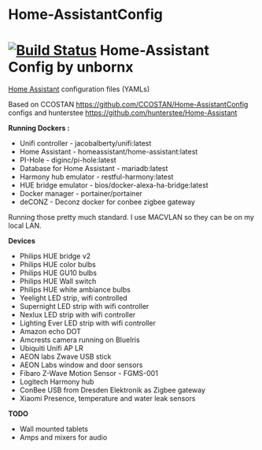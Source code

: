 # Home-AssistantConfig
# [![Build Status](https://travis-ci.org/unbornx/Home-AssistantConfig.svg?branch=master)](https://travis-ci.org/unbornx/Home-AssistantConfig) Home-Assistant Config by unbornx
[Home Assistant](https://home-assistant.io/) configuration files (YAMLs)

Based on CCOSTAN https://github.com/CCOSTAN/Home-AssistantConfig configs and hunterstee https://github.com/hunterstee/Home-Assistant

**Running Dockers :**

* Unifi controller - jacobalberty/unifi:latest
* Home Assistant - homeassistant/home-assistant:latest
* PI-Hole - diginc/pi-hole:latest
* Database for Home Assistant - mariadb:latest
* Harmony hub emulator - restful-harmony:latest
* HUE bridge emulator - bios/docker-alexa-ha-bridge:latest
* Docker manager - portainer/portainer
* deCONZ - Deconz docker for conbee zigbee gateway

Running those pretty much standard. I use MACVLAN so they can be on my local LAN.


**Devices**

* Philips HUE bridge v2
* Philips HUE color bulbs
* Philips HUE GU10 bulbs
* Philips HUE Wall switch
* Philips HUE white ambiance bulbs
* Yeelight LED strip, wifi controlled
* Supernight LED strip with wifi controller
* Nexlux LED strip with wifi controller
* Lighting Ever LED strip with wifi controller
* Amazon echo DOT
* Amcrests camera running on BlueIris
* Ubiquiti Unifi AP LR
* AEON labs Zwave USB stick
* AEON Labs window and door sensors
* Fibaro Z-Wave Motion Sensor - FGMS-001
* Logitech Harmony hub
* ConBee USB from Dresden Elektronik as Zigbee gateway
* Xiaomi Presence, temperature and water leak sensors

**TODO**

* Wall mounted tablets
* Amps and mixers for audio
